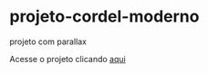 # projeto-cordel-moderno
 projeto com parallax

 Acesse o projeto clicando <a href="https://adrielvinicius-dev.github.io/projeto-cordel-moderno/cordel.html">aqui</a>
